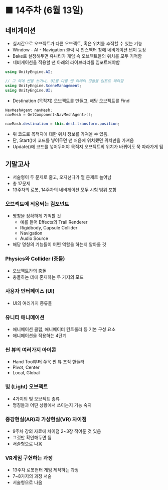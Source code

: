 # ■ 14주차 (6월 13일)

## 네비게이션

- 실시간으로 오브젝트가 다른 오브젝트, 혹은 위치를 추적할 수 있는 기능
- Window - AI - Navigation 클릭 시 인스펙터 창에 네비게이션 탭이 등장
- Bake로 설정해두면 유니티가 게임 속 오브젝트들의 위치를  모두 기억함
- 네비게이션을 적용할 땐 아래의 라이브러리를 임포트해야함

```csharp
using UnityEngine.AI;

// 그 외에 씬을 쓰거나, UI를 다룰 땐 아래의 것들을 임포트 해야함
using UnityEngine.SceneManagement;
using UnityEngine.UI;
```

- Destination (목적지) 오브젝트를 만들고, 해당 오브젝트를 Find

```csharp
NevMeshAgent navMesh;
navMesh = GetComponent<NavMeshAgent>();

navMash.destination = this.dest.transform.position;
```

- 위 코드로 목적지에 대한 위치 정보를 가져올 수 있음.
- 단, Start()에 코드를 넣어두면 맨 처음에 위치했던 위치만을 가져옴
- Update()에 코드를 넣어두어야 목적지 오브젝트의 위치가 바뀌어도 쭉 따라가게 됨

## 기말고사

- 서술형이 두 문제로 줄고, 오지선다가 열 문제로 늘어남
- 총 17문제
- 13주차의 로봇, 14주차의 네비게이션 모두 시험 범위 포함

### 오브젝트에 적용되는 컴포넌트

- 명칭을 정확하게 기억할 것
    - 예를 들어 Effects의 Trail Renderer
    - Rigidbody, Capsule Collider
    - Navigation
    - Audio Source
- 해당 명칭의 기능들이 어떤 역할을 하는지 알아둘 것

### Physics와 Collider (충돌)

- 오브젝트간의 충돌
- 충돌하는 데에 존재하는 두 가지의 모드

### 사용자 인터페이스 (UI)

- UI의 여러가지 종류들

### 유니티 애니메이션

- 애니메이션 클립, 애니메이터 컨트롤러 등 기본 구성 요소
- 애니메이션을 적용하는 4단계

### 씬 뷰의 여러가지 아이콘

- Hand Tool부터 쭈욱 씬 뷰 조작 핸들러
- Pivot, Center
- Local, Global

### 빛 (Light) 오브젝트

- 4가지의 빛 오브젝트 종류
- 명칭들과 어떤 상황에서 쓰이는지 기능 숙지

### 증강현실(AR)과 가상현실(VR) 차이점

- 9주차 강의 자료에 차이점 2~3장 적어둔 것 있음
- 그것만 확인해두면 됨
- 서술형으로 나옴

### VR게임 구현하는 과정

- 13주차 로봇헌터 게임 제작하는 과정
- 7~8가지의 과정 서술
- 서술형으로 나옴